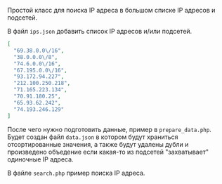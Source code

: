 Простой класс для поиска IP адреса в большом списке IP адресов и подсетей.

В файл `ips.json` добавить список IP адресов и/или подсетей.

```json
[
  "69.38.0.0\/16",
  "38.0.0.0\/8",
  "74.6.0.0\/16",
  "67.195.0.0\/16",
  "93.172.94.227",
  "212.100.250.218",
  "71.165.223.134",
  "70.91.180.25",
  "65.93.62.242",
  "74.193.246.129"
]
```

После чего нужно подготовить данные, пример в `prepare_data.php`.  
Будет создан файл `data.json` в котором будут храниться отсортированные значения, а также будут удалены дубли и произведено объедение если какая-то из подсетей "захватывает" одиночные IP адреса.

В файле `search.php` пример поиска IP адреса.
